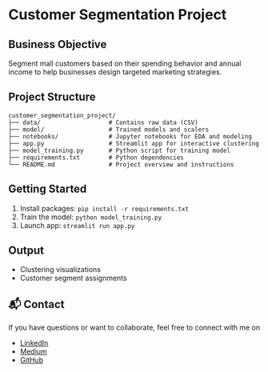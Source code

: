 #  Customer Segmentation Project

##  Business Objective
Segment mall customers based on their spending behavior and annual income to help businesses design targeted marketing strategies.

##  Project Structure
```
customer_segmentation_project/
├── data/                   # Contains raw data (CSV)
├── model/                  # Trained models and scalers
├── notebooks/              # Jupyter notebooks for EDA and modeling
├── app.py                  # Streamlit app for interactive clustering
├── model_training.py       # Python script for training model
├── requirements.txt        # Python dependencies
└── README.md               # Project overview and instructions
```

##  Getting Started
1. Install packages: `pip install -r requirements.txt`
2. Train the model: `python model_training.py`
3. Launch app: `streamlit run app.py`

##  Output
- Clustering visualizations
- Customer segment assignments

## 📬 Contact

If you have questions or want to collaborate, feel free to connect with me on
- [LinkedIn](https://www.linkedin.com/in/amit-kharche)  
- [Medium](https://medium.com/@amitkharche14)  
- [GitHub](https://github.com/amitkharche)
